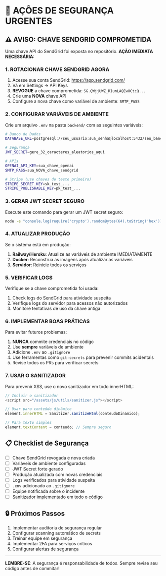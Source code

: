 # 🚨 AÇÕES DE SEGURANÇA URGENTES

## ⚠️ AVISO: CHAVE SENDGRID COMPROMETIDA

Uma chave API do SendGrid foi exposta no repositório. **AÇÃO IMEDIATA NECESSÁRIA:**

### 1. ROTACIONAR CHAVE SENDGRID AGORA

1. Acesse sua conta SendGrid: https://app.sendgrid.com/
2. Vá em Settings → API Keys
3. **REVOGUE** a chave comprometida: `SG.QWjjUWZ_RIunLAQEwOCtcQ...`
4. Crie uma **NOVA** chave API
5. Configure a nova chave como variável de ambiente: `SMTP_PASS`

### 2. CONFIGURAR VARIÁVEIS DE AMBIENTE

Crie um arquivo `.env` na pasta `backend/` com as seguintes variáveis:

```bash
# Banco de Dados
DATABASE_URL=postgresql://seu_usuario:sua_senha@localhost:5432/seu_banco

# Segurança
JWT_SECRET=gere_32_caracteres_aleatorios_aqui

# APIs
OPENAI_API_KEY=sua_chave_openai
SMTP_PASS=sua_NOVA_chave_sendgrid

# Stripe (use chaves de teste primeiro)
STRIPE_SECRET_KEY=sk_test_...
STRIPE_PUBLISHABLE_KEY=pk_test_...
```

### 3. GERAR JWT SECRET SEGURO

Execute este comando para gerar um JWT secret seguro:

```bash
node -e "console.log(require('crypto').randomBytes(64).toString('hex'))"
```

### 4. ATUALIZAR PRODUÇÃO

Se o sistema está em produção:

1. **Railway/Heroku**: Atualize as variáveis de ambiente IMEDIATAMENTE
2. **Docker**: Reconstrua as imagens após atualizar as variáveis
3. **Servidor**: Reinicie todos os serviços

### 5. VERIFICAR LOGS

Verifique se a chave comprometida foi usada:

1. Check logs do SendGrid para atividade suspeita
2. Verifique logs do servidor para acessos não autorizados
3. Monitore tentativas de uso da chave antiga

### 6. IMPLEMENTAR BOAS PRÁTICAS

Para evitar futuros problemas:

1. **NUNCA** commite credenciais no código
2. Use **sempre** variáveis de ambiente
3. Adicione `.env` ao `.gitignore`
4. Use ferramentas como `git-secrets` para prevenir commits acidentais
5. Revise todos os PRs para verificar secrets

### 7. USAR O SANITIZADOR

Para prevenir XSS, use o novo sanitizador em todo innerHTML:

```javascript
// Incluir o sanitizador
<script src="/assets/js/utils/sanitizer.js"></script>

// Usar para conteúdo dinâmico
element.innerHTML = Sanitizer.sanitizeHtml(conteudoDinamico);

// Para texto simples
element.textContent = conteudo; // Sempre seguro
```

## 📋 Checklist de Segurança

- [ ] Chave SendGrid revogada e nova criada
- [ ] Variáveis de ambiente configuradas
- [ ] JWT Secret forte gerado
- [ ] Produção atualizada com novas credenciais
- [ ] Logs verificados para atividade suspeita
- [ ] `.env` adicionado ao `.gitignore`
- [ ] Equipe notificada sobre o incidente
- [ ] Sanitizador implementado em todo o código

## 🔒 Próximos Passos

1. Implementar auditoria de segurança regular
2. Configurar scanning automático de secrets
3. Treinar equipe em segurança
4. Implementar 2FA para serviços críticos
5. Configurar alertas de segurança

---

**LEMBRE-SE**: A segurança é responsabilidade de todos. Sempre revise seu código antes de commitar!